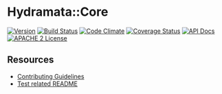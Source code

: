 # Hydramata::Core

[![Version](https://badge.fury.io/rb/hydramata-core.png)](http://badge.fury.io/rb/hydramata-core)
[![Build Status](https://travis-ci.org/ndlib/hydramata-core.png?branch=master)](https://travis-ci.org/ndlib/hydramata-core)
[![Code Climate](https://codeclimate.com/github/ndlib/hydramata-core.png)](https://codeclimate.com/github/ndlib/hydramata-core)
[![Coverage Status](https://img.shields.io/coveralls/ndlib/hydramata-core.svg)](https://coveralls.io/r/ndlib/hydramata-core)
[![API Docs](http://img.shields.io/badge/API-docs-blue.svg)](http://rubydoc.info/github/ndlib/hydramata-work/master/frames/)
[![APACHE 2 License](http://img.shields.io/badge/APACHE2-license-blue.svg)](./LICENSE)

## Resources

* [Contributing Guidelines](./CONTRIBUTING.md)
* [Test related README](./spec/README.md)
